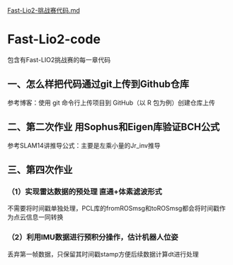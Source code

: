 [Fast-Lio2-挑战赛代码.md](https://github.com/luoxinyong/Fast-Lio2-code/files/11919117/Fast-Lio2-.md)
# Fast-Lio2-code
包含有Fast-LIO2挑战赛的每一章代码
## 一、怎么样把代码通过git上传到Github仓库

参考博客：使用 git 命令行上传项目到 GitHub（以 R 包为例）创建仓库上传

## 二、第二次作业 用Sophus和Eigen库验证BCH公式
参考SLAM14讲推导公式：主要是左乘小量的Jr_inv推导
## 三、第四次作业

### （1）实现雷达数据的预处理 直通+体素滤波形式
不需要将时间戳单独处理，PCL库的fromROSmsg和toROSmsg都会将时间戳作为点云信息一同转换
### （2）利用IMU数据进行预积分操作，估计机器人位姿
丢弃第一帧数据，只保留其时间戳stamp方便后续数据计算dt进行处理
